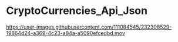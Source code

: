 # CryptoCurrencies_Api_Json
https://user-images.githubusercontent.com/111084545/232308529-19864d24-a369-4c23-a84a-a5090efcedbd.mov
